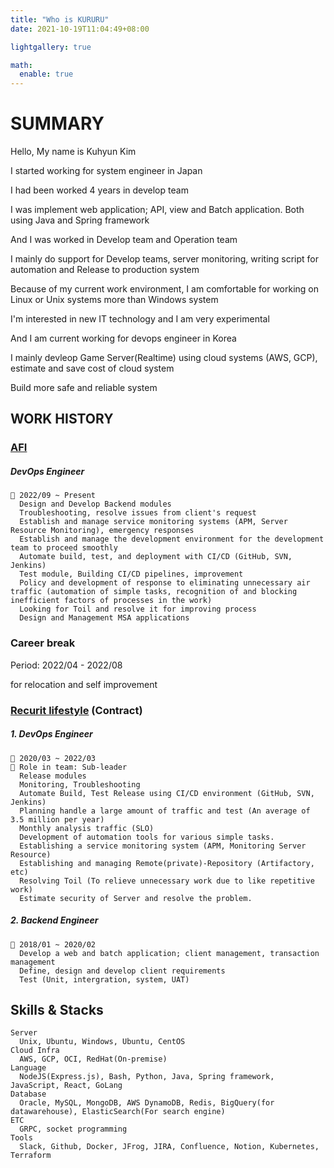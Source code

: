 ```yaml
---
title: "Who is KURURU"
date: 2021-10-19T11:04:49+08:00

lightgallery: true

math:
  enable: true
---
```


# SUMMARY

Hello, My name is Kuhyun Kim

I started working for system engineer in Japan

I had been worked 4 years in develop team

I was implement web application; API, view and Batch application. Both using Java and Spring framework

And I was worked in Develop team and Operation team

I mainly do support for Develop teams, server monitoring, writing script for automation and Release to production system

Because of my current work environment, I am comfortable for working on Linux or Unix systems more than Windows system

I'm interested in new IT technology and I am very experimental

And I am current working for devops engineer in Korea

I mainly devleop Game Server(Realtime) using cloud systems (AWS, GCP), estimate and save cost of cloud system

Build more safe and reliable system

## WORK HISTORY

### [AFI](https://www.afidev.com/)

##### DevOps Engineer

    🔆 2022/09 ~ Present
      Design and Develop Backend modules
      Troubleshooting, resolve issues from client's request
      Establish and manage service monitoring systems (APM, Server Resource Monitoring), emergency responses
      Establish and manage the development environment for the development team to proceed smoothly
      Automate build, test, and deployment with CI/CD (GitHub, SVN, Jenkins)
      Test module, Building CI/CD pipelines, improvement
      Policy and development of response to eliminating unnecessary air traffic (automation of simple tasks, recognition of and blocking inefficient factors of processes in the work)
      Looking for Toil and resolve it for improving process
      Design and Management MSA applications

### Career break

   Period: 2022/04 - 2022/08

   for relocation and self improvement

### [Recurit lifestyle](https://www.recruit.co.jp/) (Contract)

##### 1. DevOps Engineer

    🔆 2020/03 ~ 2022/03
    🔆 Role in team: Sub-leader
      Release modules
      Monitoring, Troubleshooting
      Automate Build, Test Release using CI/CD environment (GitHub, SVN, Jenkins)
      Planning handle a large amount of traffic and test (An average of 3.5 million per year)
      Monthly analysis traffic (SLO)
      Development of automation tools for various simple tasks.
      Establishing a service monitoring system (APM, Monitoring Server Resource)
      Establishing and managing Remote(private)-Repository (Artifactory, etc)
      Resolving Toil (To relieve unnecessary work due to like repetitive work)
      Estimate security of Server and resolve the problem.

##### 2. Backend Engineer

    🔆 2018/01 ~ 2020/02
      Develop a web and batch application; client management, transaction management
      Define, design and develop client requirements
      Test (Unit, intergration, system, UAT)

## Skills & Stacks

    Server
      Unix, Ubuntu, Windows, Ubuntu, CentOS
    Cloud Infra
      AWS, GCP, OCI, RedHat(On-premise)
    Language
      NodeJS(Express.js), Bash, Python, Java, Spring framework, JavaScript, React, GoLang
    Database
      Oracle, MySQL, MongoDB, AWS DynamoDB, Redis, BigQuery(for datawarehouse), ElasticSearch(For search engine)
    ETC
      GRPC, socket programming
    Tools
      Slack, Github, Docker, JFrog, JIRA, Confluence, Notion, Kubernetes, Terraform
